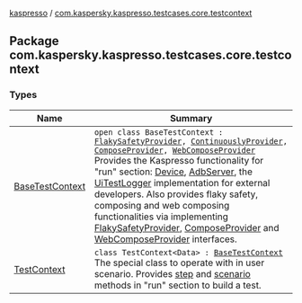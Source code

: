 [kaspresso](../index.md) / [com.kaspersky.kaspresso.testcases.core.testcontext](./index.md)

## Package com.kaspersky.kaspresso.testcases.core.testcontext

### Types

| Name | Summary |
|---|---|
| [BaseTestContext](-base-test-context/index.md) | `open class BaseTestContext : `[`FlakySafetyProvider`](../com.kaspersky.kaspresso.flakysafety/-flaky-safety-provider/index.md)`, `[`ContinuouslyProvider`](../com.kaspersky.kaspresso.flakysafety/-continuously-provider/index.md)`, `[`ComposeProvider`](../com.kaspersky.kaspresso.compose/-compose-provider/index.md)`, `[`WebComposeProvider`](../com.kaspersky.kaspresso.compose/-web-compose-provider/index.md)<br>Provides the Kaspresso functionality for "run" section: [Device](../com.kaspersky.kaspresso.device/-device/index.md), [AdbServer](../com.kaspersky.kaspresso.device.server/-adb-server/index.md), the [UiTestLogger](../com.kaspersky.kaspresso.logger/-ui-test-logger.md) implementation for external developers. Also provides flaky safety, composing and web composing functionalities via implementing [FlakySafetyProvider](../com.kaspersky.kaspresso.flakysafety/-flaky-safety-provider/index.md), [ComposeProvider](../com.kaspersky.kaspresso.compose/-compose-provider/index.md) and [WebComposeProvider](../com.kaspersky.kaspresso.compose/-web-compose-provider/index.md) interfaces. |
| [TestContext](-test-context/index.md) | `class TestContext<Data> : `[`BaseTestContext`](-base-test-context/index.md)<br>The special class to operate with in user scenario. Provides [step](-test-context/step.md) and [scenario](-test-context/scenario.md) methods in "run" section to build a test. |
